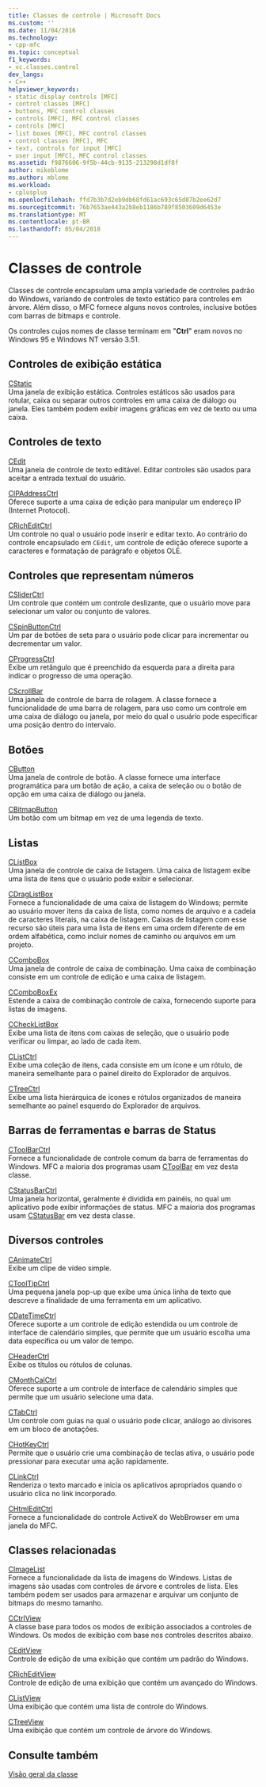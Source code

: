 ```yaml
---
title: Classes de controle | Microsoft Docs
ms.custom: ''
ms.date: 11/04/2016
ms.technology:
- cpp-mfc
ms.topic: conceptual
f1_keywords:
- vc.classes.control
dev_langs:
- C++
helpviewer_keywords:
- static display controls [MFC]
- control classes [MFC]
- buttons, MFC control classes
- controls [MFC], MFC control classes
- controls [MFC]
- list boxes [MFC], MFC control classes
- control classes [MFC], MFC
- text, controls for input [MFC]
- user input [MFC], MFC control classes
ms.assetid: f9876606-9f5b-44cb-9135-213298d1df8f
author: mikeblome
ms.author: mblome
ms.workload:
- cplusplus
ms.openlocfilehash: ffd7b3b7d2eb9db68fd61ac693c65d87b2ee62d7
ms.sourcegitcommit: 76b7653ae443a2b8eb1186b789f8503609d6453e
ms.translationtype: MT
ms.contentlocale: pt-BR
ms.lasthandoff: 05/04/2018
---
```

# <a name="control-classes"></a>Classes de controle
Classes de controle encapsulam uma ampla variedade de controles padrão do Windows, variando de controles de texto estático para controles em árvore. Além disso, o MFC fornece alguns novos controles, inclusive botões com barras de bitmaps e controle.  
  
 Os controles cujos nomes de classe terminam em "**Ctrl**" eram novos no Windows 95 e Windows NT versão 3.51.  
  
## <a name="static-display-controls"></a>Controles de exibição estática  
 [CStatic](../mfc/reference/cstatic-class.md)  
 Uma janela de exibição estática. Controles estáticos são usados para rotular, caixa ou separar outros controles em uma caixa de diálogo ou janela. Eles também podem exibir imagens gráficas em vez de texto ou uma caixa.  
  
## <a name="text-controls"></a>Controles de texto  
 [CEdit](../mfc/reference/cedit-class.md)  
 Uma janela de controle de texto editável. Editar controles são usados para aceitar a entrada textual do usuário.  
  
 [CIPAddressCtrl](../mfc/reference/cipaddressctrl-class.md)  
 Oferece suporte a uma caixa de edição para manipular um endereço IP (Internet Protocol).  
  
 [CRichEditCtrl](../mfc/reference/cricheditctrl-class.md)  
 Um controle no qual o usuário pode inserir e editar texto. Ao contrário do controle encapsulado em `CEdit`, um controle de edição oferece suporte a caracteres e formatação de parágrafo e objetos OLE.  
  
## <a name="controls-that-represent-numbers"></a>Controles que representam números  
 [CSliderCtrl](../mfc/reference/csliderctrl-class.md)  
 Um controle que contém um controle deslizante, que o usuário move para selecionar um valor ou conjunto de valores.  
  
 [CSpinButtonCtrl](../mfc/reference/cspinbuttonctrl-class.md)  
 Um par de botões de seta para o usuário pode clicar para incrementar ou decrementar um valor.  
  
 [CProgressCtrl](../mfc/reference/cprogressctrl-class.md)  
 Exibe um retângulo que é preenchido da esquerda para a direita para indicar o progresso de uma operação.  
  
 [CScrollBar](../mfc/reference/cscrollbar-class.md)  
 Uma janela de controle de barra de rolagem. A classe fornece a funcionalidade de uma barra de rolagem, para uso como um controle em uma caixa de diálogo ou janela, por meio do qual o usuário pode especificar uma posição dentro do intervalo.  
  
## <a name="buttons"></a>Botões  
 [CButton](../mfc/reference/cbutton-class.md)  
 Uma janela de controle de botão. A classe fornece uma interface programática para um botão de ação, a caixa de seleção ou o botão de opção em uma caixa de diálogo ou janela.  
  
 [CBitmapButton](../mfc/reference/cbitmapbutton-class.md)  
 Um botão com um bitmap em vez de uma legenda de texto.  
  
## <a name="lists"></a>Listas  
 [CListBox](../mfc/reference/clistbox-class.md)  
 Uma janela de controle de caixa de listagem. Uma caixa de listagem exibe uma lista de itens que o usuário pode exibir e selecionar.  
  
 [CDragListBox](../mfc/reference/cdraglistbox-class.md)  
 Fornece a funcionalidade de uma caixa de listagem do Windows; permite ao usuário mover itens da caixa de lista, como nomes de arquivo e a cadeia de caracteres literais, na caixa de listagem. Caixas de listagem com esse recurso são úteis para uma lista de itens em uma ordem diferente de em ordem alfabética, como incluir nomes de caminho ou arquivos em um projeto.  
  
 [CComboBox](../mfc/reference/ccombobox-class.md)  
 Uma janela de controle de caixa de combinação. Uma caixa de combinação consiste em um controle de edição e uma caixa de listagem.  
  
 [CComboBoxEx](../mfc/reference/ccomboboxex-class.md)  
 Estende a caixa de combinação controle de caixa, fornecendo suporte para listas de imagens.  
  
 [CCheckListBox](../mfc/reference/cchecklistbox-class.md)  
 Exibe uma lista de itens com caixas de seleção, que o usuário pode verificar ou limpar, ao lado de cada item.  
  
 [CListCtrl](../mfc/reference/clistctrl-class.md)  
 Exibe uma coleção de itens, cada consiste em um ícone e um rótulo, de maneira semelhante para o painel direito do Explorador de arquivos.  
  
 [CTreeCtrl](../mfc/reference/ctreectrl-class.md)  
 Exibe uma lista hierárquica de ícones e rótulos organizados de maneira semelhante ao painel esquerdo do Explorador de arquivos.  
  
## <a name="toolbars-and-status-bars"></a>Barras de ferramentas e barras de Status  
 [CToolBarCtrl](../mfc/reference/ctoolbarctrl-class.md)  
 Fornece a funcionalidade de controle comum da barra de ferramentas do Windows. MFC a maioria dos programas usam [CToolBar](../mfc/reference/ctoolbar-class.md) em vez desta classe.  
  
 [CStatusBarCtrl](../mfc/reference/cstatusbarctrl-class.md)  
 Uma janela horizontal, geralmente é dividida em painéis, no qual um aplicativo pode exibir informações de status. MFC a maioria dos programas usam [CStatusBar](../mfc/reference/cstatusbar-class.md) em vez desta classe.  
  
## <a name="miscellaneous-controls"></a>Diversos controles  
 [CAnimateCtrl](../mfc/reference/canimatectrl-class.md)  
 Exibe um clipe de vídeo simple.  
  
 [CToolTipCtrl](../mfc/reference/ctooltipctrl-class.md)  
 Uma pequena janela pop-up que exibe uma única linha de texto que descreve a finalidade de uma ferramenta em um aplicativo.  
  
 [CDateTimeCtrl](../mfc/reference/cdatetimectrl-class.md)  
 Oferece suporte a um controle de edição estendida ou um controle de interface de calendário simples, que permite que um usuário escolha uma data específica ou um valor de tempo.  
  
 [CHeaderCtrl](../mfc/reference/cheaderctrl-class.md)  
 Exibe os títulos ou rótulos de colunas.  
  
 [CMonthCalCtrl](../mfc/reference/cmonthcalctrl-class.md)  
 Oferece suporte a um controle de interface de calendário simples que permite que um usuário selecione uma data.  
  
 [CTabCtrl](../mfc/reference/ctabctrl-class.md)  
 Um controle com guias na qual o usuário pode clicar, análogo ao divisores em um bloco de anotações.  
  
 [CHotKeyCtrl](../mfc/reference/chotkeyctrl-class.md)  
 Permite que o usuário crie uma combinação de teclas ativa, o usuário pode pressionar para executar uma ação rapidamente.  
  
 [CLinkCtrl](../mfc/reference/clinkctrl-class.md)  
 Renderiza o texto marcado e inicia os aplicativos apropriados quando o usuário clica no link incorporado.  
  
 [CHtmlEditCtrl](../mfc/reference/chtmleditctrl-class.md)  
 Fornece a funcionalidade do controle ActiveX do WebBrowser em uma janela do MFC.  
  
## <a name="related-classes"></a>Classes relacionadas  
 [CImageList](../mfc/reference/cimagelist-class.md)  
 Fornece a funcionalidade da lista de imagens do Windows. Listas de imagens são usadas com controles de árvore e controles de lista. Eles também podem ser usados para armazenar e arquivar um conjunto de bitmaps do mesmo tamanho.  
  
 [CCtrlView](../mfc/reference/cctrlview-class.md)  
 A classe base para todos os modos de exibição associados a controles de Windows. Os modos de exibição com base nos controles descritos abaixo.  
  
 [CEditView](../mfc/reference/ceditview-class.md)  
 Controle de edição de uma exibição que contém um padrão do Windows.  
  
 [CRichEditView](../mfc/reference/cricheditview-class.md)  
 Controle de edição de uma exibição que contém um avançado do Windows.  
  
 [CListView](../mfc/reference/clistview-class.md)  
 Uma exibição que contém uma lista de controle do Windows.  
  
 [CTreeView](../mfc/reference/ctreeview-class.md)  
 Uma exibição que contém um controle de árvore do Windows.  
  
## <a name="see-also"></a>Consulte também  
 [Visão geral da classe](../mfc/class-library-overview.md)

